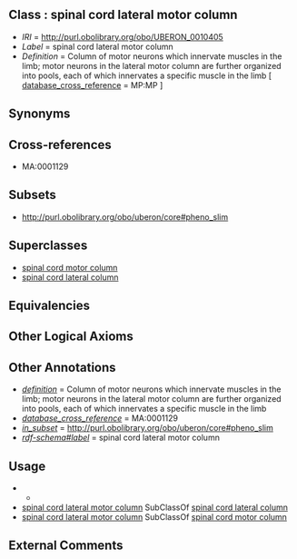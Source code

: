 
## Class : spinal cord lateral motor column

 * *IRI* = http://purl.obolibrary.org/obo/UBERON_0010405
 * *Label* = spinal cord lateral motor column
 * *Definition* = Column of motor neurons which innervate muscles in the limb; motor neurons in the lateral motor column are further organized into pools, each of which innervates a specific muscle in the limb [ [database_cross_reference](../../ef/oboInOwl#hasDbXref.md) = MP:MP ]

## Synonyms


## Cross-references

 * MA:0001129

## Subsets

 * http://purl.obolibrary.org/obo/uberon/core#pheno_slim

## Superclasses

 * [spinal cord motor column](../../UBERON/90/UBERON_0003990.md)
 * [spinal cord lateral column](../../UBERON/74/UBERON_0005374.md)

## Equivalencies


## Other Logical Axioms


## Other Annotations

 * *[definition](../../IAO/15/IAO_0000115.md)* = Column of motor neurons which innervate muscles in the limb; motor neurons in the lateral motor column are further organized into pools, each of which innervates a specific muscle in the limb
 * *[database_cross_reference](../../ef/oboInOwl#hasDbXref.md)* = MA:0001129
 * *[in_subset](../../et/oboInOwl#inSubset.md)* = http://purl.obolibrary.org/obo/uberon/core#pheno_slim
 * *[rdf-schema#label](../../el/rdf-schema#label.md)* = spinal cord lateral motor column

## Usage

 * -
 * [spinal cord lateral motor column](../../UBERON/05/UBERON_0010405.md) SubClassOf [spinal cord lateral column](../../UBERON/74/UBERON_0005374.md)
 * [spinal cord lateral motor column](../../UBERON/05/UBERON_0010405.md) SubClassOf [spinal cord motor column](../../UBERON/90/UBERON_0003990.md)

## External Comments

